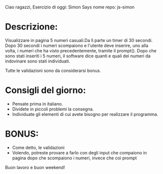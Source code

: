 
Ciao ragazzi,
Esercizio di oggi: Simon Says
nome repo: js-simon

 # Descrizione:
Visualizzare in pagina 5 numeri casuali.Da lì parte un timer di 30 secondi.
Dopo 30 secondi i numeri scompaiono e l'utente deve inserire, uno alla volta, i numeri che ha visto precedentemente, tramite il prompt().
Dopo che sono stati inseriti i 5 numeri, il software dice quanti e quali dei numeri da indovinare sono stati individuati.

Tutte le validazioni sono da considerarsi bonus.

 # Consigli del giorno:
* Pensate prima in italiano.
* Dividete in piccoli problemi la consegna.
* Individuate gli elementi di cui avete bisogno per realizzare il programma.

 # BONUS:
- Come detto, le validazioni
- Volendo, potreste provare a farlo con degli input che compaiono in pagina dopo che scompaiono i numeri, invece che coi prompt

Buon lavoro e buon weekend!